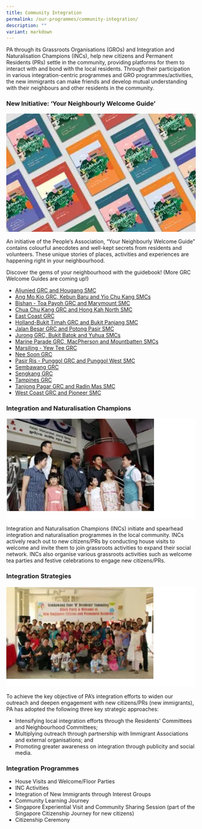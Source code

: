 ```yaml
---
title: Community Integration
permalink: /our-programmes/community-integration/
description: ""
variant: markdown
---
```

PA through its Grassroots Organisations (GROs) and Integration and Naturalisation Champions (INCs), help new citizens and Permanent Residents (PRs) settle in the community, providing platforms for them to interact with and bond with the local residents. Through their participation in various integration-centric programmes and GRO programmes/activities, the new immigrants can make friends and develop mutual understanding with their neighbours and other residents in the community. 

### New Initiative: ‘Your Neighbourly Welcome Guide’
<img style="width:600px" src="/images/Programmes/Community%20Integration/Guide.png">

An initiative of the People’s Association, “Your Neighbourly Welcome Guide” contains colourful anecdotes and well-kept secrets from residents and volunteers. These unique stories of places, activities and experiences are happening right in your neighbourhood.

Discover the gems of your neighbourhood with the guidebook!
(More GRC Welcome Guides are coming up!)

* [Aljunied GRC and Hougang SMC](/files/Our%20Programmes/Community%20Integration/PA_GRC_Welcome%20Booklet_Aljunied-Hougang%20(1).pdf)
* [Ang Mo Kio GRC, Kebun Baru and Yio Chu Kang SMCs](/files/Our%20Programmes/Community%20Integration/PA_GRC_Welcome%20Booklet_Ang%20Mo%20Kio%20(1).pdf)
* [Bishan - Toa Payoh GRC and Marymount SMC](/files/Our%20Programmes/Community%20Integration/welcome%20booklet_bishan-toa%20payoh-compressed.pdf)
* [Chua Chu Kang GRC and Hong Kah North SMC](/files/Our%20Programmes/Community%20Integration/welcome%20booklet_chuachukang_compressed.pdf)
* [East Coast GRC](/files/Our%20Programmes/Community%20Integration/PA_GRC_Welcome%20Booklet_East%20Coast%20(1).pdf)
* [Holland-Bukit Timah GRC and Bukit Panjang SMC](/files/Our%20Programmes/Community%20Integration/PA_GRC_Welcome%20Booklet_HollandBT1623_compressed.pdf)
* [Jalan Besar GRC and Potong Pasir SMC](/files/Our%20Programmes/Community%20Integration/PA_GRC_Welcome%20Booklet_Jalan%20Besar1654-compressed.pdf)
* [Jurong GRC, Bukit Batok and Yuhua SMCs](/files/Our%20Programmes/Community%20Integration/PA_GRC_Welcome%20Booklet_Jurong%20(1).pdf)
* [Marine Parade GRC, MacPherson and Mountbatten SMCs](/files/Our%20Programmes/Community%20Integration/PA_GRC_Welcome%20Booklet_Marine%20Parade_compressed.pdf)
* [Marsiling - Yew Tee GRC](/files/Our%20Programmes/Community%20Integration/PA_GRC_Welcome%20Booklet_MarsilingYewTee%20compressed.pdf)
* [Nee Soon GRC](/files/Our%20Programmes/Community%20Integration/PA_GRC_Welcome%20Booklet_NeeSoon%20(1).pdf)
* [Pasir Ris - Punggol GRC and Punggol West SMC](/files/Our%20Programmes/Community%20Integration/pa_grc_welcome%20booklet_pasir%20ris-punggol%20grc_20220912.pdf)
* [Sembawang GRC](/files/Our%20Programmes/Community%20Integration/PA_GRC_Welcome%20Booklet_Sembawang%20compressed.pdf)
* [Sengkang GRC](/files/Our%20Programmes/Community%20Integration/PA_GRC_Welcome_Booklet_Sengkang_20240223.pdf)
* [Tampines GRC](/files/Our%20Programmes/Community%20Integration/pa_grc_welcome%20booklet_tampines_20220815.pdf)
* [Tanjong Pagar GRC and Radin Mas SMC](/files/Our%20Programmes/Community%20Integration/pa_grc_welcome%20booklet_tanjong%20pagar_20220912%20compressed.pdf)
*  [West Coast GRC and Pioneer SMC](/files/Our%20Programmes/Community%20Integration/pa_grc_welcome%20booklet_west%20coast.pdf)


### Integration and Naturalisation Champions

<img style="width:600px" src="/images/Programmes/Community%20Integration/CI2.jpg">

Integration and Naturalisation Champions (INCs) initiate and spearhead integration and naturalisation programmes in the local community. INCs actively reach out to new citizens/PRs by conducting house visits to welcome and invite them to join grassroots activities to expand their social network. INCs also organise various grassroots activities such as welcome tea parties and festive celebrations to engage new citizens/PRs.


### Integration Strategies

<img style="width:600px" src="/images/Programmes/Community%20Integration/CI3.jpg">

To achieve the key objective of PA’s integration efforts to widen our outreach and deepen engagement with new citizens/PRs (new immigrants), PA has adopted the following three key strategic approaches:

* Intensifying local integration efforts through the Residents' Committees and Neighbourhood Committees;
* Multiplying outreach through partnership with Immigrant Associations and external organisations; and
* Promoting greater awareness on integration through publicity and social media.
 
### Integration Programmes
* House Visits and Welcome/Floor Parties
* INC Activities
* Integration of New Immigrants through Interest Groups
* Community Learning Journey
* Singapore Experiential Visit and Community Sharing Session (part of the Singapore Citizenship Journey for new citizens)
* Citizenship Ceremony